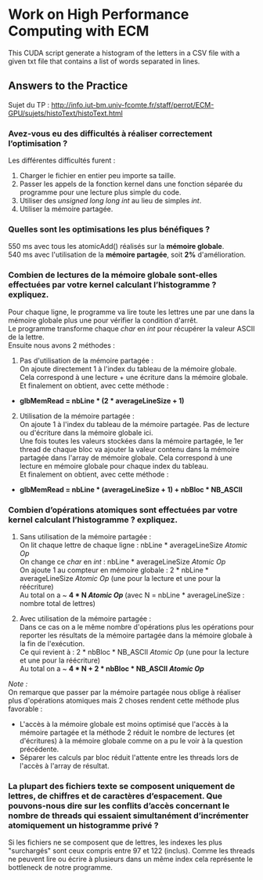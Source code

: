 # Work on High Performance Computing with ECM

This CUDA script generate a histogram of the letters in a CSV file with a given txt file that contains a list of words separated in lines.

## Answers to the Practice

Sujet du TP : http://info.iut-bm.univ-fcomte.fr/staff/perrot/ECM-GPU/sujets/histoText/histoText.html

### Avez-vous eu des difficultés à réaliser correctement l’optimisation ?
Les différentes difficultés furent :
1. Charger le fichier en entier peu importe sa taille.
2. Passer les appels de la fonction kernel dans une fonction séparée du programme pour une lecture plus simple du code.
3. Utiliser des *unsigned long long int* au lieu de simples *int*.
4. Utiliser la mémoire partagée. 

### Quelles sont les optimisations les plus bénéfiques ?
550 ms avec tous les atomicAdd() réalisés sur la **mémoire globale**.\
540 ms avec l'utilisation de la **mémoire partagée**, soit **2%** d'amélioration.

### Combien de lectures de la mémoire globale sont-elles effectuées par votre kernel calculant l’histogramme ? expliquez.
Pour chaque ligne, le programme va lire toute les lettres une par une dans la mémoire globale plus une pour vérifier la condition d'arrêt.\
Le programme transforme chaque *char* en *int* pour récupérer la valeur ASCII de la lettre.\
Ensuite nous avons 2 méthodes :
1. Pas d'utilisation de la mémoire partagée :\
On ajoute directement 1 à l'index du tableau de la mémoire globale.\
Cela correspond à une lecture + une écriture dans la mémoire globale.\
Et finalement on obtient, avec cette méthode :
* <strong> glbMemRead = nbLine * (2 * averageLineSize + 1) </strong>

2. Utilisation de la mémoire partagée :\
On ajoute 1 à l'index du tableau de la mémoire partagée. Pas de lecture ou d'écriture dans la mémoire globale ici.\
Une fois toutes les valeurs stockées dans la mémoire partagée, le 1er thread de chaque bloc va ajouter la valeur contenu dans la mémoire partagée dans l'array de mémoire globale. Cela correspond à une lecture en mémoire globale pour chaque index du tableau.\
Et finalement on obtient, avec cette méthode :
* <strong> glbMemRead = nbLine * (averageLineSize + 1) + nbBloc * NB_ASCII </strong>

### Combien d’opérations atomiques sont effectuées par votre kernel calculant l’histogramme ? expliquez.
1. Sans utilisation de la mémoire partagée :\
On lit chaque lettre de chaque ligne :  nbLine * averageLineSize *Atomic Op*\
On change ce *char* en *int* : nbLine * averageLineSize *Atomic Op*\
On ajoute 1 au compteur en mémoire globale : 2 * nbLine * averageLineSize *Atomic Op* (une pour la lecture et une pour la réécriture)\
Au total on a ~ <strong> 4 * N *Atomic Op* </strong>  (avec N = nbLine * averageLineSize : nombre total de lettres)

2. Avec utilisation de la mémoire partagée :\
Dans ce cas on a le même nombre d'opérations plus les opérations pour reporter les résultats de la mémoire partagée dans la mémoire globale à la fin de l'exécution.\
Ce qui revient à : 2 * nbBloc * NB_ASCII *Atomic Op* (une pour la lecture et une pour la réécriture)\
Au total on a ~ <strong> 4 * N + 2 * nbBloc * NB_ASCII *Atomic Op* </strong> 

*Note :*\
On remarque que passer par la mémoire partagée nous oblige à réaliser plus d'opérations atomiques mais 2 choses rendent cette méthode plus favorable :
* L'accès à la mémoire globale est moins optimisé que l'accès à la mémoire partagée et la méthode 2 réduit le nombre de lectures (et d'écritures) à la mémoire globale comme on a pu le voir à la question précédente.
* Séparer les calculs par bloc réduit l'attente entre les threads lors de l'accès à l'array de résultat.

### La plupart des fichiers texte se composent uniquement de lettres, de chiffres et de caractères d’espacement. Que pouvons-nous dire sur les conflits d’accès concernant le nombre de threads qui essaient simultanément d’incrémenter atomiquement un histogramme privé ?
Si les fichiers ne se composent que de lettres, les indexes les plus "surchargés" sont ceux compris entre 97 et 122 (inclus). Comme les threads ne peuvent lire ou écrire à plusieurs dans un même index cela représente le bottleneck de notre programme.
